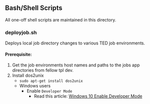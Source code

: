 ## Bash/Shell Scripts

All one-off shell scripts are maintained in this directory.

### deployjob.sh

Deploys local job directory changes to various TED job environments.

#### Prerequisite:

1. Get the job environments host names and paths to the jobs app directories from fellow tpl dev.
2. Install dos2unix
   - `sudo apt-get install dos2unix`
   - Windows users
   	 - Enable `Developer Mode`
   	   - Read this article: [Windows 10 Enable Developer Mode](https://docs.microsoft.com/en-us/windows/wsl/install-win10)

